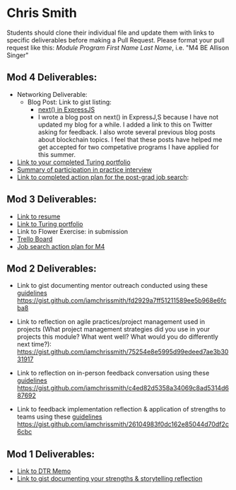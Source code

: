 # Chris Smith

Students should clone their individual file and update them with links to specific deliverables before making a Pull Request. Please format your pull request like this: *Module Program First Name Last Name*, i.e. "M4 BE Allison Singer" 

## Mod 4 Deliverables:
* Networking Deliverable:
    * Blog Post: Link to gist listing:
       * [next() in ExpressJS](https://iamchrissmith.io/blog/javascript/expressjs/middleware/nodejs/2017/09/09/expressjs-next-exploration/)
       * I wrote a blog post on next() in ExpressJ,S because I have not updated my blog for a while.  I added a link to this on Twitter asking for feedback.  I also wrote several previous blog posts about blockchain topics.  I feel that these posts have helped me get accepted for two competative programs I have applied for this summer.
* [Link to your completed Turing portfolio](https://www.turing.io/alumni/chris-smith)
* [Summary of participation in practice interview](https://gist.github.com/iamchrissmith/ae26e8ed26cab6e57f22a31693d07365) 
* [Link to completed action plan for the post-grad job search](https://github.com/iamchrissmith/career-development-curriculum/blob/a79ef5feb5e44c25a8cf21345dfc2c007aa44852/module_four/post_grad_plan.md): 

## Mod 3 Deliverables:

* [Link to resume](https://www.turing.io/sites/default/files/resumes/2017%20Chris%20Smith%20Resume%20%281%29.pdf)
* [Link to Turing portfolio](https://www.turing.io/alumni/chris-smith)
* Link to Flower Exercise: in submission
* [Trello Board](https://trello.com/b/B3NdIy7t/job-search)
* [Job search action plan for M4](https://gist.github.com/iamchrissmith/87881573367083e08799b2b201af524d)

## Mod 2 Deliverables:
* Link to gist documenting mentor outreach conducted using these [guidelines](https://github.com/turingschool/career-development-curriculum/blob/master/module_two/cold_outreach_i_guidelines.md)
https://gist.github.com/iamchrissmith/fd2929a7ff51211589ee5b968e6fcba8

* Link to reflection on agile practices/project management used in projects (What project management strategies did you use in your projects this module? What went well? What would you do differently next time?):
https://gist.github.com/iamchrissmith/75254e8e5995d99edeed7ae3b3031917

* Link to reflection on in-person feedback conversation using these [guidelines](https://github.com/turingschool/career-development-curriculum/blob/master/module_two/feedback_conversation_reflection_guidelines.md)
https://gist.github.com/iamchrissmith/c4ed82d5358a34069c8ad5314d687692

* Link to feedback implementation reflection & application of strengths to teams using these [guidelines](https://github.com/turingschool/career-development-curriculum/blob/master/module_two/feedback_implementation_strengths_reflection.md)
https://gist.github.com/iamchrissmith/26104983f0dc162e85044d70df2c6cbc

## Mod 1 Deliverables:
* [Link to DTR Memo](https://github.com/iamchrissmith/enigma/blob/master/dtr.md)
* [Link to gist documenting your strengths & storytelling reflection](https://gist.github.com/iamchrissmith/3ec47c4c73f6c5e8785942169edfd7cd)
